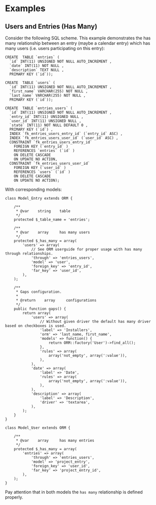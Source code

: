 # Examples

## Users and Entries (Has Many)

Consider the following SQL scheme. This example demonstrates the has many relationship between an entry (maybe a calendar entry) which has many users (i.e. users participating on this entry):

    CREATE  TABLE `entries` (
      `id` INT(11) UNSIGNED NOT NULL AUTO_INCREMENT ,
      `date` INT(11) NOT NULL ,
      `description` TEXT NULL ,
      PRIMARY KEY (`id`));
    
    CREATE  TABLE `users` (
      `id` INT(11) UNSIGNED NOT NULL AUTO_INCREMENT ,
      `first_name` VARCHAR(255) NOT NULL ,
      `last_name` VARCHAR(255) NOT NULL ,
      PRIMARY KEY (`id`));
    
    CREATE  TABLE `entries_users` (
      `id` INT(11) UNSIGNED NOT NULL AUTO_INCREMENT ,
      `entry_id` INT(11) UNSIGNED NULL ,
      `user_id` INT(11) UNSIGNED NULL ,
      `state` INT(11) NOT NULL DEFAULT 0 ,
      PRIMARY KEY (`id`) ,
      INDEX `fk_entries_users_entry_id` (`entry_id` ASC) ,
      INDEX `fk_entries_users_user_id` (`user_id` ASC) ,
      CONSTRAINT `fk_entries_users_entry_id`
        FOREIGN KEY (`entry_id` )
        REFERENCES `entries` (`id` )
        ON DELETE CASCADE
        ON UPDATE NO ACTION,
      CONSTRAINT `fk_entries_users_user_id`
        FOREIGN KEY (`user_id` )
        REFERENCES `users` (`id` )
        ON DELETE CASCADE
        ON UPDATE NO ACTION);

With corresponding models:

    class Model_Entry extends ORM {
        
        /**
         * @var    string    table
         */
        protected $_table_name = 'entries';
        
        /**
         * @var    array     has many users
         */
        protected $_has_many = array(
            'users' => array(
                // See ORM userguide for proper usage with has many through relationships.
                'through' => 'entries_users',
                'model' => 'user',
                'foreign_key' => 'entry_id',
                'far_key' => 'user_id',
            ),
        );
        
        /**
         * Gaps configuration.
         * 
         * @return    array     configurations
         */
        public function gaps() {
            return array(
                'users' => array(
                    // Without given driver the default has many driver based on checkboxes is used.
                    'label' => 'Installers',
                    'orm' => 'last_name, first_name',
                    'models' => function() {
                        return ORM::factory('User')->find_all();
                    },
                    'rules' => array(
                        array('not_empty', array(':value')),
                    ),
                ),
                'date' => array(
                    'label' => 'Date',
                    'rules' => array(
                        array('not_empty', array(':value')),
                    ),
                ),
                'description' => array(
                    'label' => 'Description',
                    'driver' => 'textarea',
                ),
            );
        }
    }    

    class Model_User extends ORM {
    
        /**
         * @var    array     has many entries
         */
        protected $_has_many = array(
            'entries' => array(
                'through' => 'entries_users',
                'model' => 'project_entry',
                'foreign_key' => 'user_id',
                'far_key' => 'project_entry_id',
            ),
        );
    }

Pay attention that in both models the `has many` relationship is defined properly.
